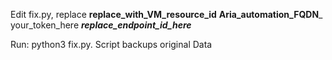 Edit fix.py, 
replace 
  __replace_with_VM_resource_id__
  __Aria_automation_FQDN___
  your_token_here
  ___________replace_endpoint_id_here___________


  Run: python3 fix.py.
Script backups original Data

